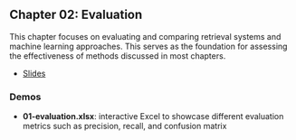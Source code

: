 ## Chapter 02: Evaluation
This chapter focuses on evaluating and comparing retrieval systems and machine learning approaches. This serves as the foundation for assessing the effectiveness of methods discussed in most chapters.

- [Slides](02_Evaluation.pdf)


### Demos

- **01-evaluation.xlsx**: interactive Excel to showcase different evaluation metrics such as precision, recall, and confusion matrix




